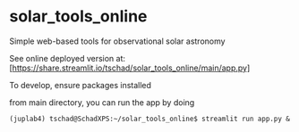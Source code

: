 # solar_tools_online

Simple web-based tools for observational solar astronomy

See online deployed version at: 
[https://share.streamlit.io/tschad/solar_tools_online/main/app.py]


To develop, ensure packages installed 

from main directory, you can run the app by doing 

```
(juplab4) tschad@SchadXPS:~/solar_tools_online$ streamlit run app.py &
```
